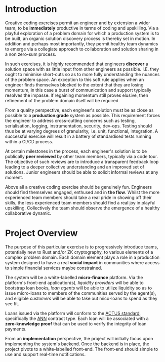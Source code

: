 # Introduction

Creative coding exercises permit an engineer and by extension a wider team, to be **immediately** productive in terms of coding and upskilling.  Via a playful exploration of a problem domain for which a production system is to be built, an organic solution discovery process is thereby set in motion.  In addition and perhaps most importantly, they permit healthy team dynamics to emerge via a collegiate approach to collaboration and solution sharing in a non zero-sum process.

In such exercises, it is highly recommended that engineers **discover** a solution space with as little input from other engineers as possible.  I.E. they ought to minimise short-cuts so as to more fully understanding the nuances of the problem space.  An exception to this soft rule applies when an engineer finds themselves blocked to the extent that they are losing momentum, in this case a burst of communication and support typically resolves the impasse.  If regaining momentum still proves elusive, then refinement of the problem domain itself will be required. 

From a quality perspective, each engineer's solution must be as close as possible to a **production grade** system as possible.  This requirement forces the engineer to address cross-cutting concerns such as testing, serialisation, logging, instrumentation, security, dev-ops.  Testing should thus be at varying degrees of granularity, i.e. unit, functional, integration.  A successful exercise will result in a battery of standardised tests running within a CI/CD process. 

At certain milestones in the process, each engineer's solution is to be publically **peer reviewed** by other team members, typically via a code tour.  The objective of such reviews are to introduce a transparent feedback loop leading to a deeper collective understanding and an improved set of solutions. Junior engineers should be able to solicit informal reviews at any moment. 

Above all a creative coding exercise should be genuinely fun.  Engineers should find themselves engaged, enthused and in **the flow**.  Whilst the more experienced team members should take a real pride in showing off their skills, the less experienced team members should find a real joy in playful upskilling.  Collectively the team should observe the emergence of a healthy collaborative dynamic.  

# Project Overview

The purpose of this particular exercise is to progressively introduce teams, potentially new to Rust and/or ZK cryptography, to various elements of a complex problem domain.  Each domain element plays a role in a production system designed to have a real **social impact** in communities where access to simple financial services maybe constrained.  

The system will be a white-labelled **micro-finance** platform.  Via the platform's front-end application(s), *liquidity providers* will be able to bootstrap loan books, *loan agents* will be able to utilize liquidity so as to issue micro-loans to members of the communities served by the agent(s), and eligible *customers* will be able to take out mico-loans to spend as they see fit. 

Loans issued via the platform will conform to the [ACTUS standard](https://www.actusfrf.org/taxonomy), specifically the [ANN](http://demo.actusfrf.org/form/ANN) contract type.  Each loan will be associated with a **zero-knowledge proof** that can be used to verify the integrity of loan payments.  

From an **implementation** perspective, the project will initially focus upon implementing the system's backend.  Once the backend is in place, the project pivots to a white-labelled front-end.  The front-end should simple to use and support real-time notifications.
